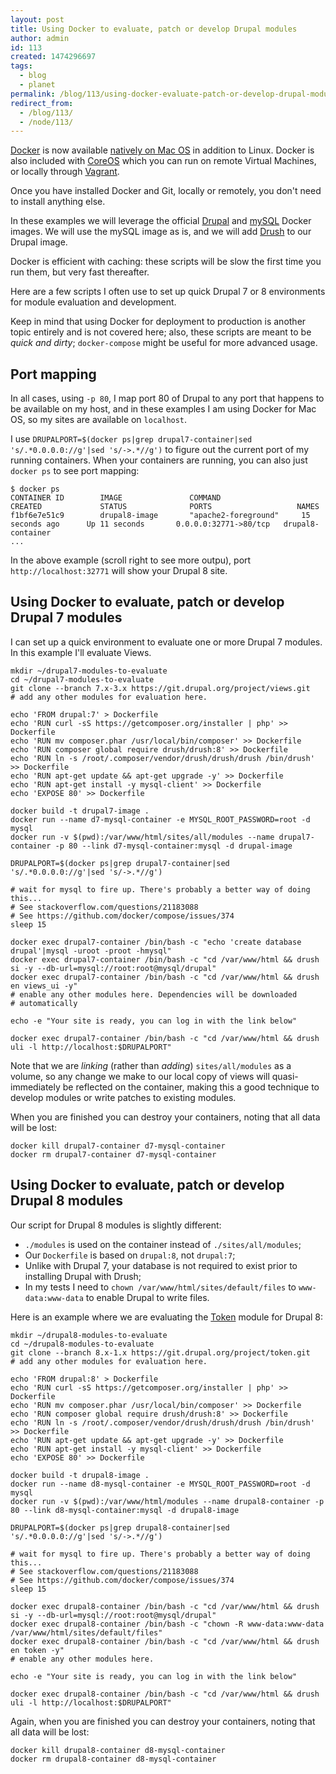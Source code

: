 ```yaml
---
layout: post
title: Using Docker to evaluate, patch or develop Drupal modules
author: admin
id: 113
created: 1474296697
tags:
  - blog
  - planet
permalink: /blog/113/using-docker-evaluate-patch-or-develop-drupal-modules/
redirect_from:
  - /blog/113/
  - /node/113/
---
```


[Docker](https://www.docker.com) is now available [natively on Mac OS](https://docs.docker.com/docker-for-mac/) in addition to Linux. Docker is also included with [CoreOS](https://coreos.com) which you can run on remote Virtual Machines, or locally through [Vagrant](https://coreos.com/os/docs/latest/booting-on-vagrant.html).

Once you have installed Docker and Git, locally or remotely, you don't need to install anything else.

In these examples we will leverage the official [Drupal](https://hub.docker.com/_/drupal/) and [mySQL](https://hub.docker.com/_/mysql/) Docker images. We will use the mySQL image as is, and we will add [Drush](https://github.com/drush-ops/drush) to our Drupal image.

Docker is efficient with caching: these scripts will be slow the first time you run them, but very fast thereafter.

Here are a few scripts I often use to set up quick Drupal 7 or 8 environments for module evaluation and development.

Keep in mind that using Docker for deployment to production is another topic entirely and is not covered here; also, these scripts are meant to be _quick and dirty_; `docker-compose` might be useful for more advanced usage.

Port mapping
-----

In all cases, using `-p 80`, I map port 80 of Drupal to any port that happens to be available on my host, and in these examples I am using Docker for Mac OS, so my sites are available on `localhost`.

I use `DRUPALPORT=$(docker ps|grep drupal7-container|sed 's/.*0.0.0.0://g'|sed 's/->.*//g')` to figure out the current port of my running containers. When your containers are running, you can also just `docker ps` to see port mapping:

    $ docker ps
    CONTAINER ID        IMAGE               COMMAND                  CREATED             STATUS              PORTS                   NAMES
    f1bf6e7e51c9        drupal8-image       "apache2-foreground"     15 seconds ago      Up 11 seconds       0.0.0.0:32771->80/tcp   drupal8-container
    ...

In the above example (scroll right to see more outpu), port `http://localhost:32771` will show your Drupal 8 site.

Using Docker to evaluate, patch or develop Drupal 7 modules
-----

I can set up a quick environment to evaluate one or more Drupal 7 modules. In this example I'll evaluate Views.

    mkdir ~/drupal7-modules-to-evaluate
    cd ~/drupal7-modules-to-evaluate
    git clone --branch 7.x-3.x https://git.drupal.org/project/views.git
    # add any other modules for evaluation here.

    echo 'FROM drupal:7' > Dockerfile
    echo 'RUN curl -sS https://getcomposer.org/installer | php' >> Dockerfile
    echo 'RUN mv composer.phar /usr/local/bin/composer' >> Dockerfile
    echo 'RUN composer global require drush/drush:8' >> Dockerfile
    echo 'RUN ln -s /root/.composer/vendor/drush/drush/drush /bin/drush' >> Dockerfile
    echo 'RUN apt-get update && apt-get upgrade -y' >> Dockerfile
    echo 'RUN apt-get install -y mysql-client' >> Dockerfile
    echo 'EXPOSE 80' >> Dockerfile

    docker build -t drupal7-image .
    docker run --name d7-mysql-container -e MYSQL_ROOT_PASSWORD=root -d mysql
    docker run -v $(pwd):/var/www/html/sites/all/modules --name drupal7-container -p 80 --link d7-mysql-container:mysql -d drupal-image

    DRUPALPORT=$(docker ps|grep drupal7-container|sed 's/.*0.0.0.0://g'|sed 's/->.*//g')

    # wait for mysql to fire up. There's probably a better way of doing this...
    # See stackoverflow.com/questions/21183088
    # See https://github.com/docker/compose/issues/374
    sleep 15

    docker exec drupal7-container /bin/bash -c "echo 'create database drupal'|mysql -uroot -proot -hmysql"
    docker exec drupal7-container /bin/bash -c "cd /var/www/html && drush si -y --db-url=mysql://root:root@mysql/drupal"
    docker exec drupal7-container /bin/bash -c "cd /var/www/html && drush en views_ui -y"
    # enable any other modules here. Dependencies will be downloaded
    # automatically

    echo -e "Your site is ready, you can log in with the link below"

    docker exec drupal7-container /bin/bash -c "cd /var/www/html && drush uli -l http://localhost:$DRUPALPORT"

Note that we are _linking_ (rather than _adding_) `sites/all/modules` as a volume, so any change we make to our local copy of views will quasi-immediately be reflected on the container, making this a good technique to develop modules or write patches to existing modules.

When you are finished you can destroy your containers, noting that all data will be lost:

    docker kill drupal7-container d7-mysql-container
    docker rm drupal7-container d7-mysql-container

Using Docker to evaluate, patch or develop Drupal 8 modules
-----

Our script for Drupal 8 modules is slightly different:

 * `./modules` is used on the container instead of `./sites/all/modules`;
 * Our `Dockerfile` is based on `drupal:8`, not `drupal:7`;
 * Unlike with Drupal 7, your database is not required to exist prior to installing Drupal with Drush;
 * In my tests I need to `chown /var/www/html/sites/default/files` to `www-data:www-data` to enable Drupal to write files.

Here is an example where we are evaluating the [Token](https://www.drupal.org/project/token) module for Drupal 8:

    mkdir ~/drupal8-modules-to-evaluate
    cd ~/drupal8-modules-to-evaluate
    git clone --branch 8.x-1.x https://git.drupal.org/project/token.git
    # add any other modules for evaluation here.

    echo 'FROM drupal:8' > Dockerfile
    echo 'RUN curl -sS https://getcomposer.org/installer | php' >> Dockerfile
    echo 'RUN mv composer.phar /usr/local/bin/composer' >> Dockerfile
    echo 'RUN composer global require drush/drush:8' >> Dockerfile
    echo 'RUN ln -s /root/.composer/vendor/drush/drush/drush /bin/drush' >> Dockerfile
    echo 'RUN apt-get update && apt-get upgrade -y' >> Dockerfile
    echo 'RUN apt-get install -y mysql-client' >> Dockerfile
    echo 'EXPOSE 80' >> Dockerfile

    docker build -t drupal8-image .
    docker run --name d8-mysql-container -e MYSQL_ROOT_PASSWORD=root -d mysql
    docker run -v $(pwd):/var/www/html/modules --name drupal8-container -p 80 --link d8-mysql-container:mysql -d drupal8-image

    DRUPALPORT=$(docker ps|grep drupal8-container|sed 's/.*0.0.0.0://g'|sed 's/->.*//g')

    # wait for mysql to fire up. There's probably a better way of doing this...
    # See stackoverflow.com/questions/21183088
    # See https://github.com/docker/compose/issues/374
    sleep 15

    docker exec drupal8-container /bin/bash -c "cd /var/www/html && drush si -y --db-url=mysql://root:root@mysql/drupal"
    docker exec drupal8-container /bin/bash -c "chown -R www-data:www-data /var/www/html/sites/default/files"
    docker exec drupal8-container /bin/bash -c "cd /var/www/html && drush en token -y"
    # enable any other modules here.

    echo -e "Your site is ready, you can log in with the link below"

    docker exec drupal8-container /bin/bash -c "cd /var/www/html && drush uli -l http://localhost:$DRUPALPORT"

Again, when you are finished you can destroy your containers, noting that all data will be lost:

    docker kill drupal8-container d8-mysql-container
    docker rm drupal8-container d8-mysql-container
